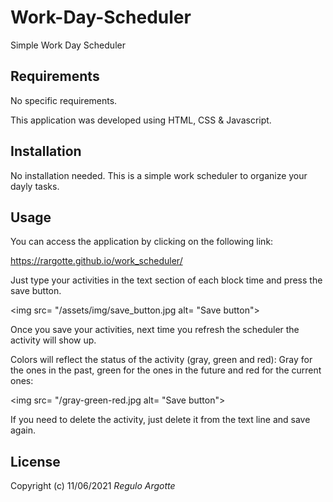 # Work-Day-Scheduler

Simple Work Day Scheduler

Requirements
------------

No specific requirements.

This application was developed using HTML, CSS & Javascript.

Installation
------------

No installation needed.
This is a simple work scheduler to organize your dayly tasks.


Usage
------------
You can access the application by clicking on the following link:

https://rargotte.github.io/work_scheduler/


Just type your activities in the text section of each block time and press the save button.

<img src= "/assets/img/save_button.jpg alt= "Save button">

Once you save your activities, next time you refresh the scheduler the activity will show up.

Colors will reflect the status of the activity (gray, green and red):
Gray for the ones in the past, green for the ones in the future and red for the current ones:


<img src= "/gray-green-red.jpg alt= "Save button">

If you need to delete the activity, just delete it from the text line and save again.

## License
Copyright (c) 11/06/2021 _Regulo Argotte_